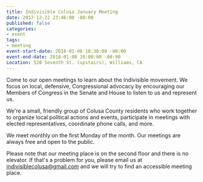 ```yaml
---
title: Indivisible Colusa January Meeting
date: 2017-12-22 23:46:00 -08:00
published: false
categories:
- event
tags:
- meeting
event-start-date: 2018-01-08 18:30:00 -08:00
event-end-date: 2018-01-08 20:00:00 -08:00
Location: 528 Seventh St. (upstairs), Williams, CA
---
```


Come to our open meetings to learn about the Indivisible movement. We focus on local, defensive, Congressional advocacy by encouraging our Members of Congress in the Senate and House to listen to us and represent us.

We're a small, friendly group of Colusa County residents who work together to organize local political actions and events, participate in meetings with elected representatives, coordinate phone calls, and more.

We meet monthly on the first Monday of the month. Our meetings are always free and open to the public. 

Please note that our meeting place is on the second floor and there is no elevator. If that's a problem for you, please email us at [indivisiblecolusa@gmail.com](mailto:indivisiblecolusa@gmail.com) and we will try to find an accessible meeting place.